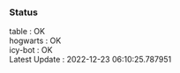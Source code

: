 ### Status


table : OK  
hogwarts : OK  
icy-bot : OK  
Latest Update : 2022-12-23 06:10:25.787951
